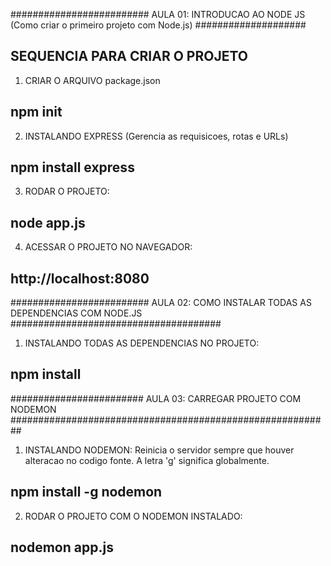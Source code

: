 ######################### AULA 01: INTRODUCAO AO NODE JS (Como criar o primeiro projeto com Node.js) ####################

## SEQUENCIA PARA CRIAR O PROJETO

1) CRIAR O ARQUIVO package.json
## npm init

2) INSTALANDO EXPRESS (Gerencia as requisicoes, rotas e URLs)
## npm install express

3) RODAR O PROJETO:
## node app.js

4) ACESSAR O PROJETO NO NAVEGADOR:
## http://localhost:8080


######################### AULA 02: COMO INSTALAR TODAS AS DEPENDENCIAS COM NODE.JS ######################################
1) INSTALANDO TODAS AS DEPENDENCIAS NO PROJETO:
## npm install

######################## AULA 03: CARREGAR PROJETO COM NODEMON ##########################################################
1) INSTALANDO NODEMON: Reinicia o servidor sempre que houver alteracao no codigo fonte. A letra 'g' significa globalmente.
## npm install -g nodemon

2) RODAR O PROJETO COM O NODEMON INSTALADO:
## nodemon app.js